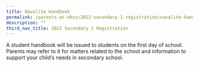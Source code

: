 ```yaml
---
title: Navalite Handbook
permalink: /parents-at-nbss/2022-secondary-1-registration/navalite-handbook
description: ""
third_nav_title: 2022 Secondary 1 Registration
---
```

<p>A student handbook will be issued to students on the first day of school. Parents may refer to it for matters related to the school and information to support your child&rsquo;s needs in secondary school.</p>